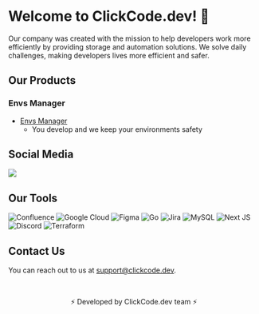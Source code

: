 # Welcome to ClickCode.dev! 👋

Our company was created with the mission to help developers work more efficiently by providing storage and automation solutions. We solve daily challenges, making developers lives more efficient and safer.

## Our Products

### Envs Manager

- [Envs Manager](https://clickcode.dev/products/envs-manager)
    - You develop and we keep your environments safety

## Social Media

  <a href="https://www.linkedin.com/company/clickcode-dev/" target="_blank"><img src="https://img.shields.io/badge/LinkedIn-0077B5?style=for-the-badge&logo=linkedin&logoColor=white"></a>

## Our Tools

![Confluence](https://img.shields.io/badge/confluence-%23172BF4.svg?style=for-the-badge&logo=confluence&logoColor=white)
![Google Cloud](https://img.shields.io/badge/GoogleCloud-%234285F4.svg?style=for-the-badge&logo=google-cloud&logoColor=white)
![Figma](https://img.shields.io/badge/figma-%23F24E1E.svg?style=for-the-badge&logo=figma&logoColor=white)
![Go](https://img.shields.io/badge/go-%2300ADD8.svg?style=for-the-badge&logo=go&logoColor=white)
![Jira](https://img.shields.io/badge/jira-%230A0FFF.svg?style=for-the-badge&logo=jira&logoColor=white)
![MySQL](https://img.shields.io/badge/mysql-%2300f.svg?style=for-the-badge&logo=mysql&logoColor=white)
![Next JS](https://img.shields.io/badge/Next-black?style=for-the-badge&logo=next.js&logoColor=white)
![Discord](https://img.shields.io/badge/Discord-%235865F2.svg?style=for-the-badge&logo=discord&logoColor=white)
![Terraform](https://img.shields.io/badge/terraform-%235835CC.svg?style=for-the-badge&logo=terraform&logoColor=white)

## Contact Us

You can reach out to us at [support@clickcode.dev](mailto:support@clickcode.dev).

<br>
<div align="center">
  <p>⚡ Developed by ClickCode.dev team ⚡</p>
</div>
